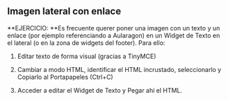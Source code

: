 ## Imagen lateral con enlace

**EJERCICIO: **Es frecuente querer poner una imagen con un texto y un enlace \(por ejemplo referenciando a Aularagon\) en un Widget de Texto en el lateral \(o en la zona de widgets del footer\). Para ello:

1. Editar texto de forma visual \(gracias a TinyMCE\)

2. Cambiar a modo HTML, identificar el HTML incrustado, seleccionarlo y Copiarlo al Portapapeles \(Ctrl+C\)

3. Acceder a editar el Widget de Texto y Pegar ahí el HTML.



